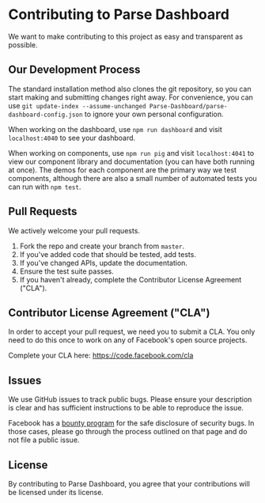 # Contributing to Parse Dashboard
We want to make contributing to this project as easy and transparent as
possible.

## Our Development Process
The standard installation method also clones the git repository, so you can start making and submitting changes right away. For convenience, you can use `git update-index --assume-unchanged Parse-Dashboard/parse-dashboard-config.json` to ignore your own personal configuration.

When working on the dashboard, use `npm run dashboard` and visit `localhost:4040` to see your dashboard.

When working on components, use `npm run pig` and visit `localhost:4041` to view our component library and documentation (you can have both running at once). The demos for each component are the primary way we test components, although there are also a small number of automated tests you can run with `npm test`.

## Pull Requests
We actively welcome your pull requests.

1. Fork the repo and create your branch from `master`.
2. If you've added code that should be tested, add tests.
3. If you've changed APIs, update the documentation.
4. Ensure the test suite passes.
5. If you haven't already, complete the Contributor License Agreement ("CLA").

## Contributor License Agreement ("CLA")
In order to accept your pull request, we need you to submit a CLA. You only need
to do this once to work on any of Facebook's open source projects.

Complete your CLA here: <https://code.facebook.com/cla>

## Issues
We use GitHub issues to track public bugs. Please ensure your description is
clear and has sufficient instructions to be able to reproduce the issue.

Facebook has a [bounty program](https://www.facebook.com/whitehat/) for the safe
disclosure of security bugs. In those cases, please go through the process
outlined on that page and do not file a public issue.


## License
By contributing to Parse Dashboard, you agree that your contributions will be licensed
under its license.

